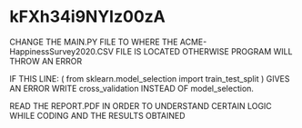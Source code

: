 # kFXh34i9NYIz00zA

CHANGE THE MAIN.PY FILE TO WHERE THE ACME-HappinessSurvey2020.CSV FILE IS LOCATED OTHERWISE PROGRAM WILL THROW AN ERROR

IF THIS LINE: ( from sklearn.model_selection import train_test_split ) GIVES AN ERROR WRITE cross_validation INSTEAD OF model_selection.

READ THE REPORT.PDF IN ORDER TO UNDERSTAND CERTAIN LOGIC WHILE CODING AND THE RESULTS OBTAINED
